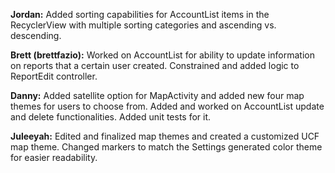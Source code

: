 **Jordan:** Added sorting capabilities for AccountList items in the RecyclerView with multiple sorting categories and ascending vs. descending. 

**Brett (brettfazio):** Worked on AccountList for ability to update information on reports that a certain user created. Constrained and added logic to ReportEdit controller.

**Danny:** Added satellite option for MapActivity and added new four map themes for users to choose from. Added and worked on AccountList update and delete functionalities. Added unit tests for it. 

**Juleeyah:** Edited and finalized map themes and created a customized UCF map theme. Changed markers to match the Settings generated color theme for easier readability. 

